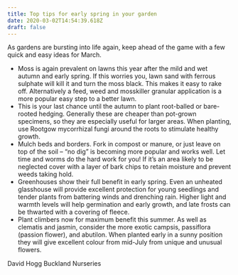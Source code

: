 ```yaml
---
title: Top tips for early spring in your garden
date: 2020-03-02T14:54:39.618Z
draft: false
---
```


As gardens are bursting into life again, keep ahead of the game with a few quick and easy ideas for March.

- Moss is again prevalent on lawns this year after the mild and wet autumn and early spring. If this worries you, lawn sand with ferrous sulphate will kill it and turn the moss black. This makes it easy to rake off. Alternatively a feed, weed and mosskiller granular application is a more popular easy step to a better lawn.
- This is your last chance until the autumn to plant root-balled or bare-rooted hedging. Generally these are cheaper than pot-grown specimens, so they are especially useful for larger areas. When planting, use Rootgow mycorrhizal fungi around the roots to stimulate healthy growth.
- Mulch beds and borders. Fork in compost or manure, or just leave on top of the soil – “no dig” is becoming more popular and works well. Let time and worms do the hard work for you! If it’s an area likely to be neglected cover with a layer of bark chips to retain moisture and prevent weeds taking hold.
- Greenhouses show their full benefit in early spring. Even an unheated glasshouse will provide excellent protection for young seedlings and tender plants from battering winds and drenching rain. Higher light and warmth levels will help germination and early growth, and late frosts can be thwarted with a covering of fleece.
- Plant climbers now for maximum benefit this summer. As well as clematis and jasmin, consider the more exotic campsis, passiflora (passion flower), and abutilon. When planted early in a sunny position they will give excellent colour from mid-July from unique and unusual flowers.

David Hogg
Buckland Nurseries
